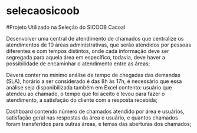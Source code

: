 # selecaosicoob

#Projeto Utilizado na Seleção do SICOOB Cacoal

Desenvolver uma central de atendimento de chamados que centralize os atendimentos de 10 áreas administrativas, que serão atendidos por pessoas diferentes e com tempos distintos, onde cada informação deve ser segregada para aquela área em específico, todavia, deve haver a possibilidade de encaminhar o atendimento entre as áreas;

Deverá conter no mínimo análise de tempo de chegadas das demandas (SLA),  horário a ser considerado é das 8h às 17h, é necessário que essa análise seja disponibilizada também em Excel contento: usuário que atendeu ao chamado, o tempo que foi aceito e levou para fazer o atendimento, a satisfação do cliente com a resposta recebida;

Dashboard contendo número de chamados atendido por área e usuários, satisfação geral nas respostas da área e usuário, e quantos chamados foram transferidos para outras áreas, e temas das aberturas dos chamados;
 
